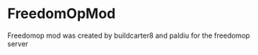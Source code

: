 FreedomOpMod
===========
Freedomop mod was created by buildcarter8 and paldiu
for the freedomop server
